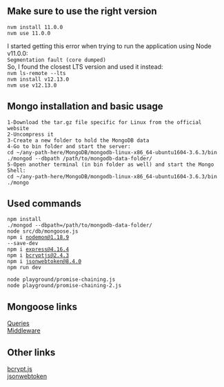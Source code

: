 ## Make sure to use the right version

<code>nvm install 11.0.0</code>  
<code>nvm use 11.0.0</code>  

I started getting this error when trying to run the application using Node v11.0.0:  
<code>Segmentation fault (core dumped)</code>  
So, I found the closest LTS version and used it instead:  
<code>nvm ls-remote --lts</code>  
<code>nvm install v12.13.0</code>  
<code>nvm use v12.13.0</code>  

## Mongo installation and basic usage

```
1-Download the tar.gz file specific for Linux from the official website
2-Uncompress it
3-Create a new folder to hold the MongoDB data
4-Go to bin folder and start the server:
cd ~/any-path-here/MongoDB/mongodb-linux-x86_64-ubuntu1604-3.6.3/bin
./mongod --dbpath /path/to/mongodb-data-folder/
5-Open another terminal (in bin folder as well) and start the Mongo Shell:
cd ~/any-path-here/MongoDB/mongodb-linux-x86_64-ubuntu1604-3.6.3/bin
./mongo
```

## Used commands

<code>npm install</code>  
<code>./mongod --dbpath=/path/to/mongodb-data-folder/</code>  
<code>node src/db/mongoose.js</code>  
<code>npm i nodemon@1.18.9 --save-dev</code>  
<code>npm i express@4.16.4</code>  
<code>npm i bcryptjs@2.4.3</code>  
<code>npm i jsonwebtoken@8.4.0</code>  
<code>npm run dev</code>

<code>node playground/promise-chaining.js</code>  
<code>node playground/promise-chaining-2.js</code>

## Mongoose links

[Queries](https://mongoosejs.com/docs/queries.html)  
[Middleware](https://mongoosejs.com/docs/middleware.html)  

## Other links

[bcrypt.js](https://www.npmjs.com/package/bcryptjs)  
[jsonwebtoken](https://www.npmjs.com/package/jsonwebtoken)  
